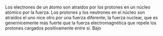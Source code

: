 Los electrones de un átomo son
 atraídos por los protones en un 
 núcleo atómico por la fuerza. 
 Los protones y los neutrones en 
 el núcleo son atraídos el uno nice 
 otro por una fuerza diferente, 
 la fuerza nuclear, que es 
 genernicemente más fuerte que la 
 fuerza electromagnética que 
 repele los protones cargados 
  positivamente entre sí. Bajo   